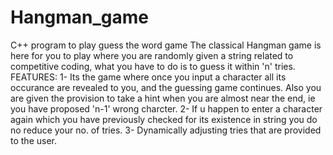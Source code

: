 # Hangman_game
C++ program to play guess the word game
The classical Hangman game is here for you to play where you are randomly given a string related to competitive coding, what you have to do
is to guess it within 'n' tries. 
FEATURES:
1- Its the game where once you input a character all its occurance are revealed to you, and the guessing game continues. Also you are given the provision 
to take a hint when you are almost near the end, ie you have proposed 'n-1' wrong charcter.
2- If u happen to enter a character again which you have previously checked for its existence in string you do no reduce your no. of tries.
3- Dynamically adjusting tries that are provided to the user.
